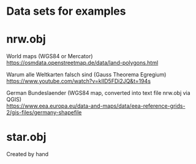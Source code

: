 # Data sets for examples 

# nrw.obj

World maps (WGS84 or Mercator)<br> 
https://osmdata.openstreetmap.de/data/land-polygons.html

Warum alle Weltkarten falsch sind (Gauss Theorema Egregium)<br>
https://www.youtube.com/watch?v=kIID5FDi2JQ&t=194s

German Bundeslaender (WGS84 map, converted into text file nrw.obj via QGIS)<br>
https://www.eea.europa.eu/data-and-maps/data/eea-reference-grids-2/gis-files/germany-shapefile

# star.obj

Created by hand

